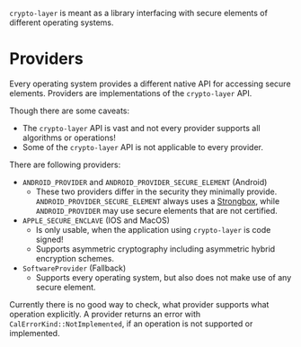 `crypto-layer` is meant as a library interfacing with secure elements of different operating systems.

# Providers

Every operating system provides a different native API for accessing secure elements.
Providers are implementations of the `crypto-layer` API.

Though there are some caveats:

-   The `crypto-layer` API is vast and not every provider supports all algorithms or operations!
-   Some of the `crypto-layer` API is not applicable to every provider.

There are following providers:

-   `ANDROID_PROVIDER` and `ANDROID_PROVIDER_SECURE_ELEMENT` (Android)
    -   These two providers differ in the security they minimally provide.
        `ANDROID_PROVIDER_SECURE_ELEMENT` always uses a [Strongbox](https://source.android.com/docs/compatibility/15/android-15-cdd#9112_strongbox),
        while `ANDROID_PROVIDER` may use secure elements that are not certified.
-   `APPLE_SECURE_ENCLAVE` (IOS and MacOS)
    -   Is only usable, when the application using `crypto-layer` is code signed!
    -   Supports asymmetric cryptography including asymmetric hybrid encryption schemes.
-   `SoftwareProvider` (Fallback)
    -   Supports every operating system, but also does not make use of any secure element.

Currently there is no good way to check, what provider supports what operation explicitly.
A provider returns an error with `CalErrorKind::NotImplemented`, if an operation is not supported or implemented.
